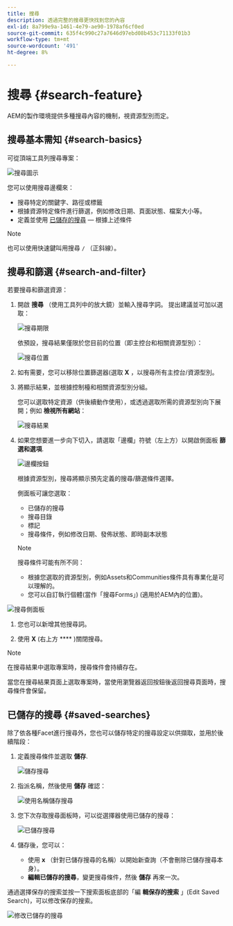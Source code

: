 ```yaml
---
title: 搜尋
description: 透過完整的搜尋更快找到您的內容
exl-id: 8a799e9a-1461-4e79-ae90-1978af6cf0ed
source-git-commit: 635f4c990c27a7646d97ebd08b453c71133f01b3
workflow-type: tm+mt
source-wordcount: '491'
ht-degree: 8%

---
```


# 搜尋 {#search-feature}

AEM的製作環境提供多種搜尋內容的機制，視資源型別而定。

## 搜尋基本需知 {#search-basics}

可從頂端工具列搜尋專案：

![搜尋圖示](/help/sites-cloud/authoring/assets/search-icon.png)

您可以使用搜尋邊欄來：

* 搜尋特定的關鍵字、路徑或標籤
* 根據資源特定條件進行篩選，例如修改日期、頁面狀態、檔案大小等。
* 定義並使用 [已儲存的搜尋](#saved-searches)  — 根據上述條件

>[!NOTE]
>
>也可以使用快速鍵叫用搜尋 `/` （正斜線）。

## 搜尋和篩選 {#search-and-filter}

若要搜尋和篩選資源：

1. 開啟 **搜尋** （使用工具列中的放大鏡）並輸入搜尋字詞。 提出建議並可加以選取：

   ![搜尋期限](/help/sites-cloud/authoring/assets/search-term.png)

   依預設，搜尋結果僅限於您目前的位置（即主控台和相關資源型別）：

   ![搜尋位置](/help/sites-cloud/authoring/assets/search-term-location.png)

1. 如有需要，您可以移除位置篩選器(選取 **X** ，以搜尋所有主控台/資源型別。
1. 將顯示結果，並根據控制檯和相關資源型別分組。

   您可以選取特定資源（供後續動作使用），或透過選取所需的資源型別向下展開；例如 **檢視所有網站**：

   ![搜尋結果](/help/sites-cloud/authoring/assets/search-results.png)

1. 如果您想要進一步向下切入，請選取「邊欄」符號（左上方）以開啟側面板 **篩選和選項**.

   ![邊欄按鈕](/help/sites-cloud/authoring/assets/rail-button.png)

   根據資源型別，搜尋將顯示預先定義的搜尋/篩選條件選擇。

   側面板可讓您選取：

   * 已儲存的搜尋
   * 搜尋目錄
   * 標記
   * 搜尋條件，例如修改日期、發佈狀態、即時副本狀態

   >[!NOTE]
   >
   >搜尋條件可能有所不同：
   >
   >* 根據您選取的資源型別，例如Assets和Communities條件具有專業化是可以理解的。
   >* 您可以自訂執行個體(當作「搜尋Forms」) (適用於AEM內的位置)。

<!--
  >* Your instance as the [Search Forms](/help/sites-administering/search-forms.md) can be customized (appropriate to the location within AEM).
  -->

![搜尋側面板](/help/sites-cloud/authoring/assets/search-side-panel.png)

1. 您也可以新增其他搜尋詞。

1. 使用 **X** (右上方 **** )關閉搜尋。

>[!NOTE]
>
>在搜尋結果中選取專案時，搜尋條件會持續存在。
>
>當您在搜尋結果頁面上選取專案時，當使用瀏覽器返回按鈕後返回搜尋頁面時，搜尋條件會保留。

## 已儲存的搜尋 {#saved-searches}

除了依各種Facet進行搜尋外，您也可以儲存特定的搜尋設定以供擷取，並用於後續階段：

1. 定義搜尋條件並選取 **儲存**.

   ![儲存搜尋](/help/sites-cloud/authoring/assets/search-side-panel.png)

1. 指派名稱，然後使用 **儲存** 確認：

   ![使用名稱儲存搜尋](/help/sites-cloud/authoring/assets/search-save-name.png)

1. 您下次存取搜尋面板時，可以從選擇器使用已儲存的搜尋：

   ![已儲存搜尋](/help/sites-cloud/authoring/assets/saved-searches.png)

1. 儲存後，您可以：

   * 使用 **x** （針對已儲存搜尋的名稱）以開始新查詢（不會刪除已儲存搜尋本身）。
   * **編輯已儲存的搜尋**，變更搜尋條件，然後 **儲存** 再來一次。

通過選擇保存的搜索並按一下搜索面板底部的「編 **輯保存的搜索** 」(Edit Saved Search)，可以修改保存的搜索。

![修改已儲存的搜尋](/help/sites-cloud/authoring/assets/saved-searches-modify.png)
